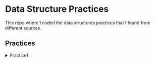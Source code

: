 # Data Structure Practices
This repo where I coded the data structures practices that I found from different sources.

## Practices
<details>
<summary>Practice1</summary>
<br>
Problem: Write an efficient algorithm to check if two binary trees are identical or not. Two binary trees are identical if they have identical structure and their contents are also the same.
[Solution](https%3A%2F%2Fgithub.com%2Fmelikeecev%2Fdata-structures-practices%2Fblob%2Fmain%2Fbinary-tree%2Fsrc%2FMain.java)
</details>
